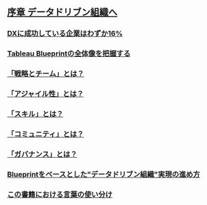 ## [序章 データドリブン組織へ](./1/1.html)
### [DXに成功している企業はわずか16%](./1_link/1.html)
### [Tableau Blueprintの全体像を把握する](./1_link/2.html)
### [「戦略とチーム」とは？](./1_link/3.html)
### [「アジャイル性」とは？](./1_link/4.html)
### [「スキル」とは？](./1_link/5.html)
### [「コミュニティ」とは？](./1_link/6.html)
### [「ガバナンス」とは？](./1_link/7.html)
### [Blueprintをベースとした"データドリブン組織"実現の進め方](./1_link/8.html)
### [この書籍における言葉の使い分け](./1_link/9.html)

